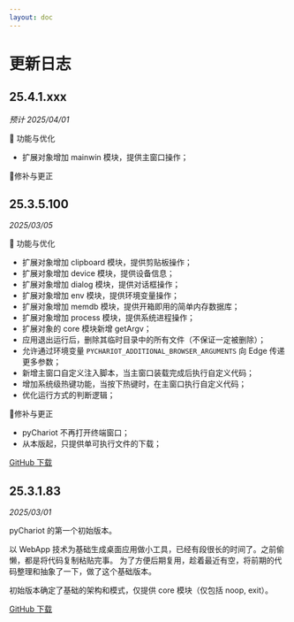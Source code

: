 ```yaml
---
layout: doc
---
```


# 更新日志

## 25.4.1.xxx

*预计 2025/04/01*

🚀 功能与优化
- 扩展对象增加 mainwin 模块，提供主窗口操作；

[//]: # (- 新增主窗口事件的自定义脚本支持；)

🐞修补与更正

[//]: # ([GitHub 下载]&#40;https://github.com/Chanix/pyChariot/releases/tag/v25.3.5.100&#41;)

## 25.3.5.100

*2025/03/05*

🚀 功能与优化

- 扩展对象增加 clipboard 模块，提供剪贴板操作；
- 扩展对象增加 device 模块，提供设备信息；
- 扩展对象增加 dialog 模块，提供对话框操作；
- 扩展对象增加 env 模块，提供环境变量操作；
- 扩展对象增加 memdb 模块，提供开箱即用的简单内存数据库；
- 扩展对象增加 process 模块，提供系统进程操作；
- 扩展对象的 core 模块新增 getArgv；
- 应用退出运行后，删除其临时目录中的所有文件（不保证一定被删除）；
- 允许通过环境变量 `PYCHARIOT_ADDITIONAL_BROWSER_ARGUMENTS` 向 Edge 传递更多参数；
- 新增主窗口自定义注入脚本，当主窗口装载完成后执行自定义代码；
- 增加系统级热键功能，当按下热键时，在主窗口执行自定义代码；
- 优化运行方式的判断逻辑；

🐞修补与更正

- pyChariot 不再打开终端窗口；
- 从本版起，只提供单可执行文件的下载；

[GitHub 下载](https://github.com/Chanix/pyChariot/releases/tag/v25.3.5.100)

## 25.3.1.83

*2025/03/01*

pyChariot 的第一个初始版本。

以 WebApp 技术为基础生成桌面应用做小工具，已经有段很长的时间了。之前偷懒，都是将代码复制粘贴完事。
为了方便后期复用，趁着最近有空，将前期的代码整理和抽象了一下，做了这个基础版本。

初始版本确定了基础的架构和模式，仅提供 core 模块（仅包括 noop, exit）。

[GitHub 下载](https://github.com/Chanix/pyChariot/releases/tag/v25.3.1.83)


[//]: # (⚡🚀🐞)
